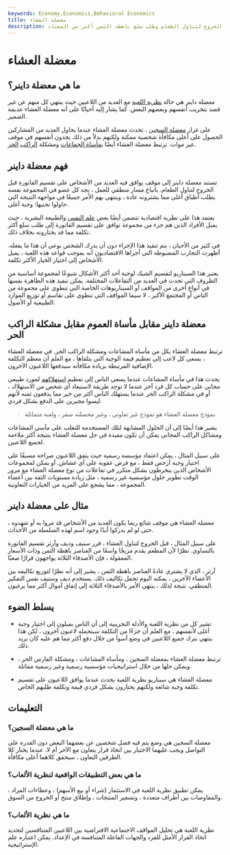 ```yaml
---
keywords: Economy,Economics,Behavioral Economics
title: معضلة العشاء
description: تتمثل معضلة العشاء في موقف يوافق فيه العديد من الأشخاص على تقسيم الفاتورة قبل الخروج لتناول الطعام وطلب سلع باهظة الثمن أكثر من المعتاد.
---
```


# معضلة العشاء
## ما هي معضلة داينر؟

معضلة داينر هي حالة [نظرية اللعبة](/gametheory) مع العديد من اللاعبين حيث ينتهي كل منهم عن غير قصد بتخريب أنفسهم وبعضهم البعض. كما يشار إليه أحيانًا على أنه معضلة العشاء عديمة الضمير.

على غرار [معضلة السجين](/prisoners-dilemma) ، تحدث معضلة العشاء عندما يحاول العديد من المشاركين الحصول على أعلى مكافأة شخصية ممكنة ولكنهم بدلاً من ذلك يجدون أنفسهم في موقف غير موات. ترتبط معضلة العشاء أيضًا [بمأساة الجماعات](/tragedy-of-the-commons) ومشكلة [الراكب](/tragedy-of-the-commons) [الحر](/free_rider_problem).

## فهم معضلة داينر

تستند معضلة داينر إلى موقف يوافق فيه العديد من الأشخاص على تقسيم الفاتورة قبل الخروج لتناول الطعام. باتباع مسار منطقي للعمل ، يجد كل عضو في المجموعة نفسه يطلب أطباق أغلى مما يشترونه عادة ، وينتهي بهم الأمر جميعًا في مواجهة النتيجة التي حاولوا تجنبها: وجبة أغلى.

يعتمد هذا على نظرية اقتصادية تتضمن أيضًا بعض [علم النفس](/behavioraleconomics) والطبيعة البشرية ، حيث يميل الأفراد الذين هم جزء من مجموعة توافق على تقسيم الفاتورة إلى طلب سلع أكثر تكلفة مما قد يختارونه بخلاف ذلك.

في كثير من الأحيان ، يتم تنفيذ هذا الإجراء دون أن يدرك الشخص بوعي أن هذا ما يفعله. أظهرت التجارب المضبوطة التي أجراها الاقتصاديون أنه بموجب قواعد هذه اللعبة ، يميل الأشخاص إلى اختيار الخيار الأكثر تكلفة.

يعتبر هذا السيناريو لتقسيم الشيك لوجبة أحد أكثر الأشكال شيوعًا لمجموعة أساسية من الظروف التي تحدث في العديد من التفاعلات المختلفة. يمكن تنفيذ هذه الظاهرة نفسها في أنواع أخرى من المواقف أو السيناريوهات الخاصة التي تنطوي على مجموعة من الناس أو المجتمع الأكبر ، لا سيما المواقف التي تنطوي على تقاسم أو توزيع الموارد الطبيعية أو الأصول.

## معضلة داينر مقابل مأساة العموم مقابل مشكلة الراكب الحر

ترتبط معضلة العشاء بكل من مأساة المشاعات ومشكلة الراكب الحر. في معضلة العشاء ، يسعى كل لاعب إلى تعظيم قيمة الوجبة التي يتلقاها ، مع العلم أن معظم التكلفة الإضافية المرتبطة بزيادة مكافأته سيدفعها اللاعبون الآخرون.

يحدث هذا في مأساة المشاعات عندما يسعى الناس إلى تعظيم [استهلاكهم](/pce) لمورد طبيعي مجاني على حساب كل فرد آخر عندما لا توجد طريقة لاستبعاد أي شخص من الاستهلاك ، أو في مشكلة الراكب الحر عندما يستهلك الناس أكثر من خير مما يدفعون ثمنه لأنهم ليسوا مجبرين على الدفع بشكل فردي.

> نموذج معضلة العشاء هو نموذج غير تعاوني ، وغير محصلته صفر ، ولعبة متماثلة.

>

يشير هذا أيضًا إلى أن الحلول المشابهة لتلك المستخدمة للتغلب على مآسي المشاعات ومشاكل الراكب المجاني يمكن أن تكون مفيدة في حل معضلة العشاء بنتيجة أكثر ملاءمة لجميع اللاعبين.

على سبيل المثال ، يمكن اعتماد مؤسسة رسمية حيث يتفق اللاعبون صراحة مسبقًا على اختيار وجبة أرخص فقط ، مع فرض عقوبة على أي غشاش. أو يمكن لمجموعات الأشخاص الذين ينخرطون بشكل متكرر في تفاعلات من نوع معضلة العشاء مع مرور الوقت تطوير حلول مؤسسية غير رسمية ، مثل زيادة مستويات الثقة بين أعضاء المجموعة ، مما يشجع على المزيد من الخيارات التعاونية.

## مثال على معضلة داينر

معضلة العشاء هي موقف شائع ربما يكون العديد من الأشخاص قد مروا به أو شهدوه ، حتى لو لم يدركوا أبدًا وجود اسم لهذه السلسلة من الأحداث.

على سبيل المثال ، قبل الخروج لتناول العشاء ، قرر ستيف وديف وآرثر تقسيم الفاتورة بالتساوي. نظرًا لأن المطعم يقدم مزيجًا واسعًا من العناصر باهظة الثمن وذات الأسعار المعقولة ، فإن الأصدقاء الثلاثة يواجهون قرارًا صعبًا.

آرثر ، الذي لا يشتري عادةً العناصر باهظة الثمن ، يشير إلى أنه نظرًا لتوزيع تكاليفه بين الأعضاء الآخرين ، يمكنه اليوم تحمل تكاليف ذلك. يستخدم ديف وستيف نفس التفكير المنطقي. نتيجة لذلك ، ينتهي الأمر بالأصدقاء الثلاثة إلى إنفاق أموال أكثر مما يرغبون.

## يسلط الضوء

- تشير كل من نظرية اللعبة والأدلة التجريبية إلى أن الناس يميلون إلى اختيار وجبة أغلى لأنفسهم ، مع العلم أن جزءًا من التكلفة سيتحمله لاعبون آخرون ، لكن هذا ينتهي بترك جميع اللاعبين في وضع أسوأ من خلال دفع أكثر مما هم عليه كان يريد ذلك.

- ترتبط معضلة العشاء بمعضلة السجين ، ومأساة المشاعات ، ومشكلة الفارس الحر ، ويمكن حلها من خلال استراتيجيات مؤسسية رسمية وغير رسمية مماثلة.

- معضلة العشاء هي سيناريو نظرية اللعبة يحدث عندما يوافق اللاعبون على تقسيم تكلفة وجبة شائعة ولكنهم يختارون بشكل فردي قيمة وتكلفة طلبهم الخاص.

## التعليمات

### ما هي معضلة السجين؟

معضلة السجين هي وضع يتم فيه فصل شخصين عن بعضهما البعض دون القدرة على التواصل ويجب عليهما الاختيار بين اتخاذ قرار يتعاون مع الآخر أم لا. عندما يختار كلا الطرفين التعاون ، سيحقق كلاهما أعلى مكافأة.

### ما هي بعض التطبيقات الواقعية لنظرية الألعاب؟

يمكن تطبيق نظرية اللعبة في الاستثمار (شراء أو بيع الأسهم) ، وعطاءات المزاد ، والمفاوضات بين أطراف متعددة ، وتسعير المنتجات ، وإطلاق منتج أو الخروج من السوق.

### ما هي نظرية الألعاب؟

نظرية اللعبة هي تحليل المواقف الاجتماعية الافتراضية بين اللاعبين المتنافسين لتحديد اتخاذ القرار الأمثل للفرد والجهات الفاعلة المتنافسة في الإعداد. يمكن اعتباره علم الإستراتيجية.

